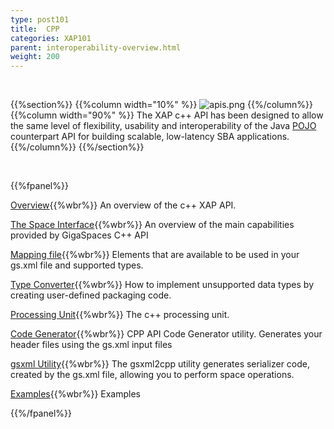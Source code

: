```yaml
---
type: post101
title:  CPP
categories: XAP101
parent: interoperability-overview.html
weight: 200
---
```


<br>

{{%section%}}
{{%column width="10%" %}}
![apis.png](/attachment_files/subject/cpp.png)
{{%/column%}}
{{%column width="90%" %}}
The XAP c++ API has been designed to allow the same level of flexibility, usability and interoperability of the Java [POJO](./pojo-support.html) counterpart API for building scalable, low-latency SBA applications.
{{%/column%}}
{{%/section%}}

<br>


{{%fpanel%}}

[Overview](./cpp-overview.html){{%wbr%}}
An overview of the c++ XAP API.

[The Space Interface](./cpp-space-interface.html){{%wbr%}}
An overview of the main capabilities provided by GigaSpaces C++ API

[Mapping file](./cpp-api-mapping-file.html){{%wbr%}}
Elements that are available to be used in your gs.xml file and supported types.

[Type Converter](./cpp-type-converter.html){{%wbr%}}
How to implement unsupported data types by creating user-defined packaging code.

[Processing Unit](./cpp-processing-unit.html){{%wbr%}}
The c++ processing unit.

[Code Generator](./cpp-api-code-generator.html){{%wbr%}}
CPP API Code Generator utility. Generates your header files using the gs.xml input files

[gsxml Utility](./cpp-gsxml-utility.html){{%wbr%}}
The gsxml2cpp utility generates serializer code, created by the gs.xml file, allowing you to perform space operations.

[Examples](./cpp-api-examples.html){{%wbr%}}
Examples

{{%/fpanel%}}



